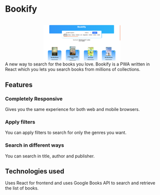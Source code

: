 # Bookify
<div align="center">
  <br>
  <img src="src/ss/ss1.png" alt="marcdown" width="50%">
  <br>
</div>
A new way to search for the books you love.
Bookify is a PWA written in React which you lets you search books from millions of collections.

## Features
### Completely Responsive
Gives you the same experience for both web and mobile browsers.

### Apply filters
You can apply filters to search for only the genres you want. 

### Search in different ways
You can search in title, author and publisher.

## Technologies used
Uses React for frontend and uses Google Books API to search and retrieve the list of books.


